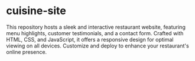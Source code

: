 # cuisine-site
This repository hosts a sleek and interactive restaurant website, featuring menu highlights, customer testimonials, and a contact form. Crafted with HTML, CSS, and JavaScript, it offers a responsive design for optimal viewing on all devices. Customize and deploy to enhance your restaurant's online presence.
